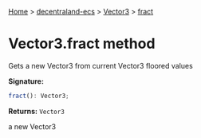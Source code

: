 [Home](./index) &gt; [decentraland-ecs](./decentraland-ecs.md) &gt; [Vector3](./decentraland-ecs.vector3.md) &gt; [fract](./decentraland-ecs.vector3.fract.md)

# Vector3.fract method

Gets a new Vector3 from current Vector3 floored values

**Signature:**
```javascript
fract(): Vector3;
```
**Returns:** `Vector3`

a new Vector3
